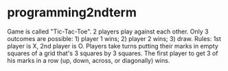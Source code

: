 # programming2ndterm
Game is called "Tic-Tac-Toe".
2 players play against each other.
Only 3 outcomes are possible: 1) player 1 wins; 2) player 2 wins; 3) draw. 
Rules: 1st player is X, 2nd player is O. Players take turns putting their marks in empty squares of a grid that's 3 squares by 3 squares. The first player to get 3 of his marks in a row (up, down, across, or diagonally) wins.
